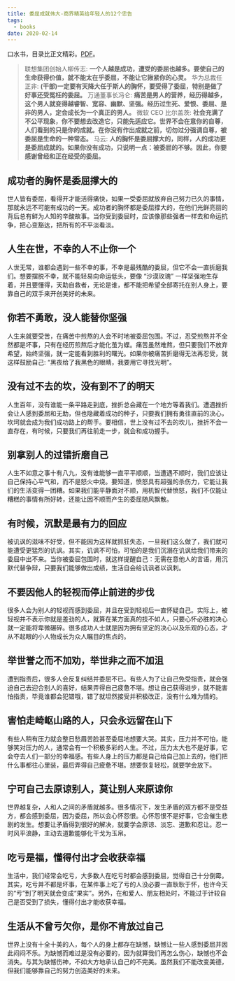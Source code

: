 ```yaml
---
title: 委屈成就伟大-商界精英给年轻人的12个忠告
tags:
  - books
date: 2020-02-14
---
```


口水书，目录比正文精彩。[PDF](https://sherlockblaze.com/resources/file/books/委屈成就伟大：商界精英给年轻人的12个忠告.pdf)。

 > 联想集团创始人柳传志: **一个人越是成功，遭受的委屈也越多。要使自己的生命获得价值，就不能太在乎委屈，不能让它揪紧你的心灵。**
> 华为总裁任正非: **(干部)一定要有天降大任于斯人的胸怀，要受得了委屈，特别是做了好事还受冤枉的委屈。**
> 万通董事长冯仑: **痛苦是男人的营养，经历得越多，这个男人就变得越睿智、宽容、幽默、坚强。经历过生死、爱恨、委屈、是非的男人，定会成长为一个真正的男人。**
> 微软 CEO 比尔盖茨: **社会充满了不公平现象，你不要想去改造它，只能先适应它。世界不会在意你的自尊，人们看到的只是你的成就。在你没有作出成就之前，切勿过分强调自尊，被委屈是生命的一种常态。**
> 马云: **人的胸怀是委屈撑大的，同样，人的成功更是委屈成就的。如果你没有成功，只说明一点：被委屈的不够。因此，你要感谢曾经和正在经受的委屈。**

## 成功者的胸怀是委屈撑大的

世人皆有委屈，看得开才能活得痛快，如果一受委屈就放弃自己努力已久的事情，那就永远不可能有成功的一天。成功者的胸怀都是委屈撑大的，在他们光鲜亮丽的背后总有鲜为人知的辛酸故事。当你受到委屈时，应该像那些强者一样去和命运抗争，把心变豁达，把所有的不平淡看淡。

## 人生在世，不幸的人不止你一个

人世无常，谁都会遇到一些不幸的事，不幸是最残酷的委屈，但它不会一直折磨我们。想要摆脱不幸，就不能轻易向命运低头，要像 “沙漠玫瑰” 一样坚强地生存着，并且要懂得，天助自救者，无论是谁，都不能把希望全部寄托在别人身上，要靠自己的双手来开创美好的未来。

## 你若不勇敢，没人能替你坚强

人生来就要受苦，在痛苦中煎熬的人会不时地被委屈包围。不过，忍受煎熬并不全然都是坏事，只有在经历煎熬后才能化茧为蝶。痛苦虽然难熬，但只要我们不放弃希望，始终坚强，就一定能看到胜利的曙光。如果你被痛苦折磨得无法再忍受，就这样鼓励自己: “黑夜给了我黑色的眼睛，我要用它寻找光明”。

## 没有过不去的坎，没有到不了的明天

人生百年，没有谁能一条平路走到底，挫折总会藏在一个地方等着我们。遭遇挫折会让人感到委屈和无助，但也隐藏着成功的种子，只要我们拥有勇往直前的决心，坎坷就会成为我们成功路上的帮手。要相信，世上没有过不去的坎儿，挫折不会一直存在，有时候，只要我们再往前走一步，就会和成功握手。

## 别拿别人的过错折磨自己

人生不如意之事十有八九，没有谁能够一直平平顺顺，当遭遇不顺时，我们应该让自己保持心平气和，而不是怒火中烧。要知道，愤怒具有超强的杀伤力，它能让我们的生活变得一团糟。如果我们能平静面对不顺，用机智代替愤怒，我们不仅能让糟糕的事情有所好转，还能让因不顺而产生的委屈随风飘散。

## 有时候，沉默是最有力的回应

被讥讽的滋味不好受，但不能因为这样就抓狂失态，一旦我们这么做了，我们就可能遭受更猛烈的讥讽。其实，讥讽不可怕，可怕的是我们沉溺在讥讽给我们带来的委屈中出不来。当你被委屈包围时，就这样提醒自己：无需在意他人的言语，用沉默代替争辩，只要我们能够做出成绩，生活自会给讥讽者以讽刺。

## 不要因他人的轻视而停止前进的步伐

很多人会为别人的轻视而感到委屈，并且在受到轻视后一直怀疑自己。实际上，被轻视并不表示你就是差劲的人，就算在某方面真的技不如人，只要心怀必胜的决心就一定能将卑微碾碎。很多成功人士就是因为拥有坚定的决心以及乐观的心态，才从不起眼的小人物成长为众人瞩目的焦点的。

## 举世誉之而不加劝，举世非之而不加沮

遭到指责后，很多人会反复纠结并委屈不已。有些人为了让自己免受指责，就会强迫自己去迎合别人的喜好，结果弄得自己疲惫不堪。想让自己获得进步，就不能害怕指责，毕竟谁都会犯错哦，错了就坦然接受并积极改正，没有什么难为情的。

## 害怕走崎岖山路的人，只会永远留在山下

有些人稍有压力就会整日愁眉苦脸甚至委屈地想要大哭。其实，压力并不可怕，能够笑对压力的人，通常会有一个积极多彩的人生。不过，压力太大也不是好事，它会夺去人们一部分的幸福感。有些人身上的压力都是自己给自己加上去的，他们把什么事都往心里装，最后弄得自己疲惫不堪。想要恢复轻松，就要学会放下。

## 宁可自己去原谅别人，莫让别人来原谅你

世界越复杂，人和人之间的矛盾就越多。很多情况下，发生矛盾的双方都不是受益方，都会感到委屈，因为委屈，所以会心怀怨恨。心怀怨恨不是好事，它会催生悲剧的发生。想要让矛盾得到很好的解决，就要学会原谅、淡忘、道歉和忍让。忍一时风平浪静，主动去道歉能够化干戈为玉帛。

## 吃亏是福，懂得付出才会收获幸福

生活中，我们经常会吃亏，大多数人在吃亏时都会感到委屈，觉得自己十分倒霉。其实，吃亏并不都是坏事，在某件事上吃了亏的人没必要一直耿耿于怀，也许今天的“亏”到了明天就会变成“果实”。另外，在和爱人、朋友相处时，不能过于计较自己是否受到了损失，懂得付出才能收获幸福。

## 生活从不曾亏欠你，是你不肯放过自己

世界上没有十全十美的人，每个人的身上都存在缺憾，缺憾让一些人感到委屈并因此闷闷不乐。为缺憾而难过是没有必要的，因为就算我们再怎么伤心，缺憾也不会消失。与其为缺憾伤神，不如大方地承认自己的不完美。虽然我们不能改变美德，但我们能够靠自己的努力创造美好的未来。
